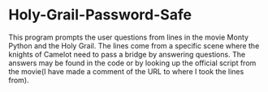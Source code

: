 # Holy-Grail-Password-Safe
This program prompts the user questions from lines in the movie Monty Python and the Holy Grail. The lines come from a specific scene where the knights of Camelot need to pass a bridge by answering questions. The answers may be found in the code or by looking up the official script from the movie(I have made a comment of the URL to where I took the lines from). 
